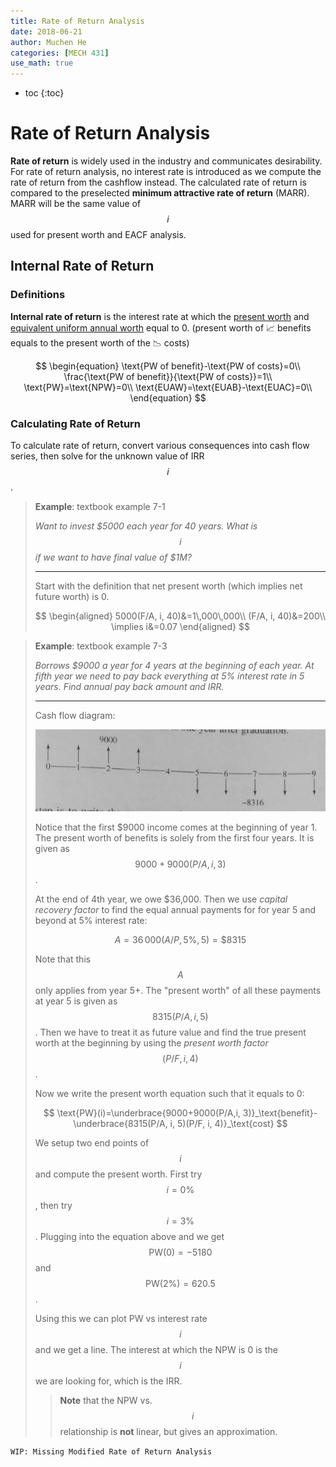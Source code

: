 ```yaml
---
title: Rate of Return Analysis
date: 2018-06-21
author: Muchen He
categories: [MECH 431]
use_math: true
---
```




- toc
{:toc}

# Rate of Return Analysis

**Rate of return** is widely used in the industry and communicates desirability. For rate of return analysis, no interest rate is introduced as we compute the rate of return from the cashflow instead. The calculated rate of return is compared to the preselected **minimum attractive rate of return** (MARR). MARR will be the same value of $$i​$$ used for present worth and EACF analysis.



## Internal Rate of Return

### Definitions

**Internal rate of return** is the interest rate at which the [present worth](https://www.muchen.ca/documents/MECH431/l8) and [equivalent uniform annual worth](https://www.muchen.ca/documents/MECH431/l9) equal to 0. (present worth of :chart_with_upwards_trend: benefits equals to the present worth of the :chart_with_downwards_trend: costs)

$$
\begin{equation}
\text{PW of benefit}-\text{PW of costs}=0\\
\frac{\text{PW of benefit}}{\text{PW of costs}}=1\\
\text{PW}=\text{NPW}=0\\
\text{EUAW}=\text{EUAB}-\text{EUAC}=0\\
\end{equation}
$$

### Calculating Rate of Return

To calculate rate of return, convert various consequences into cash flow series, then solve for the unknown value of IRR $$i$$.

> **Example**: textbook example 7-1
>
> *Want to invest \$5000 each year for 40 years. What is $$i$$ if we want to have final value of \$1M?*
>
> ---
>
> Start with the definition that net present worth (which implies net future worth) is 0.
>
> $$
> \begin{aligned}
> 5000(F/A, i, 40)&=1\,000\,000\\
> (F/A, i, 40)&=200\\
> \implies i&=0.07
> \end{aligned}
> $$
>

> **Example**: textbook example 7-3
>
> *Borrows \$9000 a year for 4 years at the beginning of each year. At fifth year we need to pay back everything at 5% interest rate in 5 years. Find annual pay back amount and IRR.*
>
> ---
>
> Cash flow diagram:
>
> ![1529558296941](assets/1529558296941.png)
>
> Notice that the first \$9000 income comes at the beginning of year 1. The present worth of benefits is solely from the first four years. It is given as $$9000+9000(P/A,i, 3)$$.
>
> At the end of 4th year, we owe \$36,000. Then we use *capital recovery factor* to find the equal annual payments for for year 5 and beyond at 5% interest rate:
>
> $$
> A=36\,000(A/P,5\%,5)=\$8315
> $$
>
> Note that this $$A$$ only applies from year 5+. The "present worth" of all these payments at year 5 is given as $$8315(P/A, i, 5)$$. Then we have to treat it as future value and find the true present worth at the beginning by using the *present worth factor* $$(P/F, i, 4)$$.
>
> Now we write the present worth equation such that it equals to 0:
>
> $$
> \text{PW}(i)=\underbrace{9000+9000(P/A,i, 3)}_\text{benefit}-\underbrace{8315(P/A, i, 5)(P/F, i, 4)}_\text{cost}
> $$
>
> We setup two end points of $$i$$ and compute the present worth. First try $$i=0\%$$, then try $$i=3\%$$. Plugging into the equation above and we get $$\text{PW}(0)=-5180$$ and $$\text{PW}(2\%)=620.5$$.
>
> Using this we can plot PW vs interest rate $$i$$ and we get a line. The interest at which the NPW is 0 is the $$i$$ we are looking for, which is the IRR.
>
> > **Note** that the NPW vs. $$i$$ relationship is **not** linear, but gives an approximation.



`WIP: Missing Modified Rate of Return Analysis`
